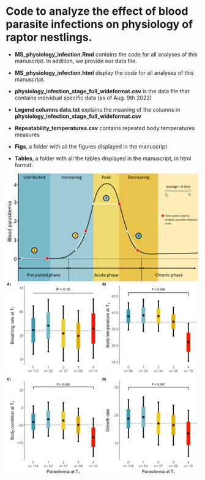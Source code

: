 # Code to analyze the effect of blood parasite infections on physiology of raptor nestlings. 


-   **MS_physiology_infection.Rmd** contains the code for all analyses of this manuscript. In addition, we
    provide our data file.
    
-   **MS_physiology_infection.html** display the code for all analyses of this manuscript.

-   **physiology_infection_stage_full_wideformat.csv** is the data file that contains individual specific data (as of Aug. 9th 2022)

-   **Legend columns data.txt** explains the meaning of the columns in **physiology_infection_stage_full_wideformat.csv**

-   **Repeatability_temperatures.csv** contains repeated body temperatures measures

-   **Figs**, a folder with all the figures displayed in the manuscript

-   **Tables**, a folder with all the tables displayed in the manuscript, in html format.


<img src="Figs/Fig1_dynamic_parasitemia.png" style="display: block; margin: auto;" />

<img src="Figs/Fig4_predicted_physio_param_infection_intensities.png" style="display: block; margin: auto;" />
